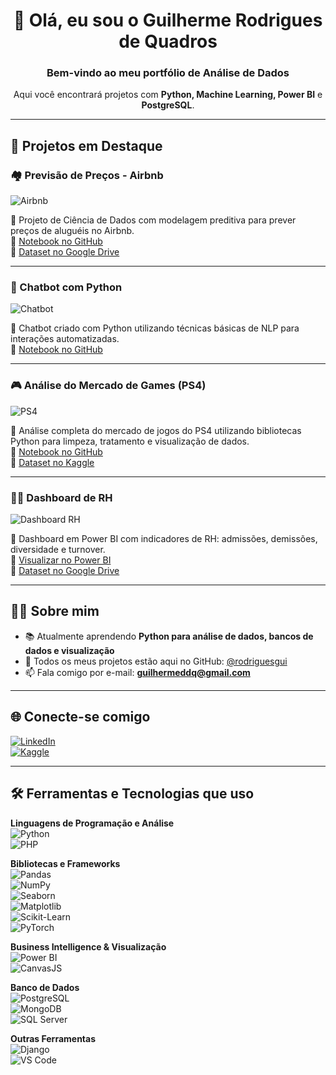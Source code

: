 <h1 align="center">👋 Olá, eu sou o Guilherme Rodrigues de Quadros</h1>
<h3 align="center">Bem-vindo ao meu portfólio de Análise de Dados</h3>

<p align="center">
  Aqui você encontrará projetos com <strong>Python, Machine Learning, Power BI</strong> e <strong>PostgreSQL</strong>.
</p>

---

## 🚀 Projetos em Destaque

### 🏘️ Previsão de Preços - Airbnb

![Airbnb](https://github.com/rodriguesgui/GuilermeQuadros-portfolio/assets/99698257/8b43a73a-b630-48e5-9cd3-225c5c1b2a3d)

📌 Projeto de Ciência de Dados com modelagem preditiva para prever preços de aluguéis no Airbnb.  
🔗 [Notebook no GitHub](https://github.com/rodriguesgui/GuilermeQuadros-portfolio/blob/main/prj_Precos_Airbnb.ipynb)  
📂 [Dataset no Google Drive](https://drive.google.com/drive/folders/1pzUiazh12EwBc7Lu5L0o-4wX4g9V5ybU?usp=drive_link)

---

### 🤖 Chatbot com Python

![Chatbot](https://github.com/rodriguesgui/GuilermeQuadros-portfolio/assets/99698257/abed9db3-4d7e-4665-a364-d1e450b7b2df)

📌 Chatbot criado com Python utilizando técnicas básicas de NLP para interações automatizadas.  
🔗 [Notebook no GitHub](https://github.com/rodriguesgui/GuilermeQuadros-portfolio/blob/main/prj_Chatbot.ipynb)

---

### 🎮 Análise do Mercado de Games (PS4)

![PS4](https://github.com/rodriguesgui/GuilermeQuadros-portfolio/assets/99698257/4163e38b-dee4-44fe-af2e-2fe3507f2f04)

📌 Análise completa do mercado de jogos do PS4 utilizando bibliotecas Python para limpeza, tratamento e visualização de dados.  
🔗 [Notebook no GitHub](https://github.com/rodriguesgui/GuilermeQuadros-portfolio/blob/main/prj_Mercado_Games.ipynb)  
📂 [Dataset no Kaggle](https://www.kaggle.com/datasets/sidtwr/videogames-sales-dataset?select=PS4_GamesSales.csv)

---

### 🧑‍💼 Dashboard de RH

![Dashboard RH](https://github.com/rodriguesgui/GuilermeQuadros-portfolio/assets/99698257/4ecf0628-bd21-4f06-8973-13b6668106d7)

📌 Dashboard em Power BI com indicadores de RH: admissões, demissões, diversidade e turnover.  
🔗 [Visualizar no Power BI](https://app.powerbi.com/view?r=eyJrIjoiMDU5NTQ3MTMtNTcyYS00M2M1LWI0YmMtZDg3ZTAwMjk3YjE0IiwidCI6IjIwZGQyMjg5LWI5NDQtNDZjMi05NmRhLTU4NDhjMzUxOTlmYSJ9&pageName=ReportSection)  
📂 [Dataset no Google Drive](https://drive.google.com/file/d/1h4bvZlHJUFAYJ5CbleAmLr6muAX1Q7rm/view)

---

## 👨‍💻 Sobre mim

- 📚 Atualmente aprendendo **Python para análise de dados, bancos de dados e visualização**
- 📂 Todos os meus projetos estão aqui no GitHub: [@rodriguesgui](https://github.com/rodriguesgui)
- 📫 Fala comigo por e-mail: **guilhermeddq@gmail.com**

---

## 🌐 Conecte-se comigo

[![LinkedIn](https://img.shields.io/badge/LinkedIn-blue?style=flat&logo=linkedin&logoColor=white)](https://www.linkedin.com/in/guilhermedequadros)  
[![Kaggle](https://img.shields.io/badge/Kaggle-20BEFF?style=flat&logo=kaggle&logoColor=white)](https://www.kaggle.com/guilhermerodri)

---

## 🛠️ Ferramentas e Tecnologias que uso

**Linguagens de Programação e Análise**  
![Python](https://img.shields.io/badge/-Python-3776AB?style=flat&logo=python&logoColor=white)  
![PHP](https://img.shields.io/badge/-PHP-777BB4?style=flat&logo=php&logoColor=white)

**Bibliotecas e Frameworks**  
![Pandas](https://img.shields.io/badge/-Pandas-150458?style=flat&logo=pandas)  
![NumPy](https://img.shields.io/badge/-NumPy-013243?style=flat&logo=numpy)  
![Seaborn](https://img.shields.io/badge/-Seaborn-2D3E50?style=flat&logo=seaborn)  
![Matplotlib](https://img.shields.io/badge/-Matplotlib-11557C?style=flat&logo=matplotlib&logoColor=white)  
![Scikit-Learn](https://img.shields.io/badge/-Scikit--Learn-F7931E?style=flat&logo=scikit-learn&logoColor=white)  
![PyTorch](https://img.shields.io/badge/-PyTorch-EE4C2C?style=flat&logo=pytorch&logoColor=white)

**Business Intelligence & Visualização**  
![Power BI](https://img.shields.io/badge/-Power%20BI-F2C811?style=flat&logo=powerbi&logoColor=black)  
![CanvasJS](https://img.shields.io/badge/-CanvasJS-0F74D5?style=flat)

**Banco de Dados**  
![PostgreSQL](https://img.shields.io/badge/-PostgreSQL-336791?style=flat&logo=postgresql&logoColor=white)  
![MongoDB](https://img.shields.io/badge/-MongoDB-47A248?style=flat&logo=mongodb&logoColor=white)  
![SQL Server](https://img.shields.io/badge/-SQL%20Server-CC2927?style=flat&logo=microsoftsqlserver&logoColor=white)

**Outras Ferramentas**  
![Django](https://img.shields.io/badge/-Django-092E20?style=flat&logo=django&logoColor=white)  
![VS Code](https://img.shields.io/badge/-VS%20Code-007ACC?style=flat&logo=visual-studio-code)

